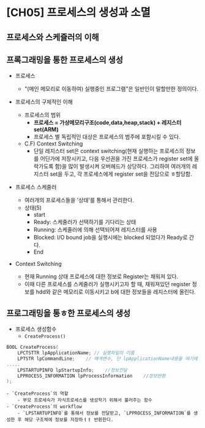 # [CH05] 프로세스의 생성과 소멸
## 프로세스와 스케쥴러의 이해
## 프록그래밍을 통한 프로세스의 생성

- 프로세스
    - "(메인 메모리로 이동하여) 실행중인 프로그램"은 일반인이 말할만한 정의이다.

- 프로세스의 구체적인 이해
    - 프로세스의 범위
        - **프로세스 = 가상메모리구조(code,data,heap,stack) + 레지스터 set(ARM)**
        - 프로세스 별 독립적인 대상은 프로세스의 범주에 포함시킬 수 있다.
    - C.F) Context Switching
        - 단일 레지스터 set은 context switching(현재 실행하는 프로세스의 정보를 어딘가에 저장시키고, 다음 우선권을 가진 프로세스가 register set에 올락가도록 함)을 많이 발생시켜 오버헤드가 상당하다. 그리하여 여러개의 레지스터 set을 두고, 각 프로세스에게 register set을 전담으로 ㅎ할당함.
- 프로세스 스케줄러
    - 여러개의 프로세스들을 '상태'를 통해서  관리한다.
    - 상태(5)
        - start
        - Ready: 스케줄러가 선택하기를 기다리는 상태
        - Running: 스케줄러에 의해 선택되어져 레지스터를 사용
        - Blocked: I/O bound job을 실행시에는 blocked 되었다가 Ready로 간다.
        - End
- Context Switching
    - 현재 Running 상태 프로세스에 대한 정보로 Register는 채워져 있다.
    - 이때 다른 프로세스를 스케줄러가 실행시키고자 할 때, 채워져있던 register 정보를 hdd와 같은 메모리로 이동시키고 b에 대한 정보들을 레지스터에 올린다.

## 프로그래밍을 통ㅎ한 프로세스의 생성
- 프로세스 생성함수
    - `CreateProcess()`


```C
BOOL CreateProcess(
    LPCTSTTR lpApplicationName; // 실행파일의 이름
    LPTSTR lpCommandLine;    // 매개변수, 단 lpApplicationName내용을 여기에 매개변수와 ㅎ한번에 묶어서 전달할 수 있다.
.....
    LPSTARTUPINFO lpStartupInfo;    //정보전달
    LPPROCESS_INFORMATION lpProcessInformation    //정보반환
);
```

    - `CreateProcess`의 역할
        - 부모 프로세슥가 자식프로세스를 생성학기 위해서 불러주는 함수
    - `CreateProcess`의 workflow
        - `LPSTARTUPINFO`를 통해서 정보를 전달받고, `LPPROCESS_INFORMATION`를 생성한 후 해당 구조체에 정보를 저장하ㅕㅕ 반환한다.